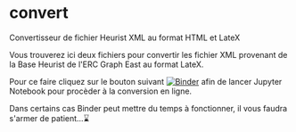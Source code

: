 # convert
Convertisseur de fichier Heurist XML au format HTML et LateX



Vous trouverez ici deux fichiers pour convertir les fichier XML provenant de la Base Heurist de l'ERC Graph East au format LateX. 

Pour ce faire cliquez sur le bouton suivant [![Binder](https://mybinder.org/badge_logo.svg)](https://mybinder.org/v2/gh/remibonnin/convert/HEAD) afin de lancer Jupyter Notebook pour procèder à la conversion en ligne.

Dans certains cas Binder peut mettre du temps à fonctionner, il vous faudra s'armer de patient...⌛
